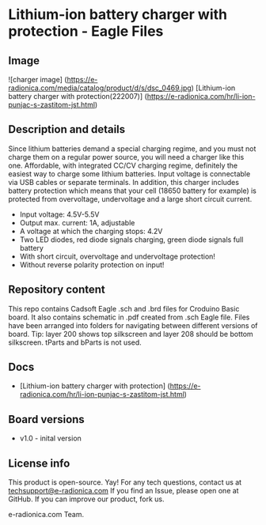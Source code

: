 # Lithium-ion battery charger with protection - Eagle Files
## Image
![charger image]
(https://e-radionica.com/media/catalog/product/d/s/dsc_0469.jpg)
[Lithium-ion battery charger with protection(222007)] (https://e-radionica.com/hr/li-ion-punjac-s-zastitom-jst.html)

## Description and details
Since lithium batteries demand a special charging regime, and you must not charge them on a regular power source, you will need a charger like this one. Affordable, with integrated CC/CV charging regime, definitely the easiest way to charge some lithium batteries. Input voltage is connectable via USB cables or separate terminals. In addition, this charger includes battery protection which means that your cell (18650 battery for example) is protected from overvoltage, undervoltage and a large short circuit current.

- Input voltage: 4.5V-5.5V
- Output max. current: 1A, adjustable
- A voltage at which the charging stops: 4.2V
- Two LED diodes, red diode signals charging, green diode signals full battery
- With short circuit, overvoltage and undervoltage protection!
- Without reverse polarity protection on input!

## Repository content
This repo contains Cadsoft Eagle .sch and .brd files for Croduino Basic board. It also contains schematic in .pdf created from .sch Eagle file. 
Files have been arranged into folders for navigating between different versions of board. 
Tip: layer 200 shows top silkscreen and layer 208 should be bottom silkscreen. tParts and bParts is not used.

## Docs
- [Lithium-ion battery charger with protection] (https://e-radionica.com/hr/li-ion-punjac-s-zastitom-jst.html)

## Board versions
- v1.0 - inital version

## License info
This product is open-source. Yay!
For any tech questions, contact us at techsupport@e-radionica.com
If you find an Issue, please open one at GitHub. If you can improve our product, fork us.

e-radionica.com Team.